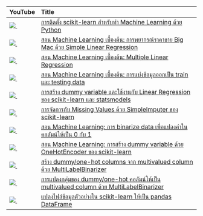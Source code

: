 | YouTube                                                                                                     | Title                                                                                                                                       |
|:------------------------------------------------------------------------------------------------------------|:--------------------------------------------------------------------------------------------------------------------------------------------|
| <a href=https://youtu.be/AdDvPCarDyI><img src=https://i.ytimg.com/vi/AdDvPCarDyI/mqdefault.jpg />&nbsp;</a> | <a href="https://youtu.be/AdDvPCarDyI">การติดตั้ง scikit-learn สำหรับทำ Machine Learning ด้วย Python</a>                                         |
| <a href=https://youtu.be/1Rkt8Zk3KBM><img src=https://i.ytimg.com/vi/1Rkt8Zk3KBM/mqdefault.jpg />&nbsp;</a> | <a href="https://youtu.be/1Rkt8Zk3KBM">สอน Machine Learning เบื้องต้น: การพยากรณ์ราคาขาย Big Mac ด้วย Simple Linear Regression</a>               |
| <a href=https://youtu.be/PC7Zk_u6g4w><img src=https://i.ytimg.com/vi/PC7Zk_u6g4w/mqdefault.jpg />&nbsp;</a> | <a href="https://youtu.be/PC7Zk_u6g4w">สอน Machine Learning เบื้องต้น: Multiple Linear Regression</a>                                          |
| <a href=https://youtu.be/Bt2tUycULs8><img src=https://i.ytimg.com/vi/Bt2tUycULs8/mqdefault.jpg />&nbsp;</a> | <a href="https://youtu.be/Bt2tUycULs8">สอน Machine Learning เบื้องต้น: การแบ่งข้อมูลออกเป็น train และ testing data</a>                             |
| <a href=https://youtu.be/rGF1jY5tvCk><img src=https://i.ytimg.com/vi/rGF1jY5tvCk/mqdefault.jpg />&nbsp;</a> | <a href="https://youtu.be/rGF1jY5tvCk">การสร้าง dummy variable และใช้งานกับ Linear Regression ของ scikit-learn และ statsmodels</a>             |
| <a href=https://youtu.be/T2yT5vt1NaQ><img src=https://i.ytimg.com/vi/T2yT5vt1NaQ/mqdefault.jpg />&nbsp;</a> | <a href="https://youtu.be/T2yT5vt1NaQ">การจัดการกับ Missing Values ด้วย SimpleImputer ของ scikit-learn</a>                                     |
| <a href=https://youtu.be/N42BnR9Mxiw><img src=https://i.ytimg.com/vi/N42BnR9Mxiw/mqdefault.jpg />&nbsp;</a> | <a href="https://youtu.be/N42BnR9Mxiw">สอน Machine Learning: การ binarize data เพื่อแปลงค่าในคอลัมน์ให้เป็น 0 กับ 1</a>                             |
| <a href=https://youtu.be/CHa8n7wORrU><img src=https://i.ytimg.com/vi/CHa8n7wORrU/mqdefault.jpg />&nbsp;</a> | <a href="https://youtu.be/CHa8n7wORrU">สอน Machine Learning: การสร้าง dummy variable ด้วย OneHotEncoder ของ scikit-learn</a>                  |
| <a href=https://youtu.be/c61y1-Lg37g><img src=https://i.ytimg.com/vi/c61y1-Lg37g/mqdefault.jpg />&nbsp;</a> | <a href="https://youtu.be/c61y1-Lg37g">สร้าง dummy/one-hot columns จาก multivalued column ด้วย MultiLabelBinarizer</a>                        |
| <a href=https://youtu.be/FfxV0GNO9l4><img src=https://i.ytimg.com/vi/FfxV0GNO9l4/mqdefault.jpg />&nbsp;</a> | <a href="https://youtu.be/FfxV0GNO9l4">การแปลงกลุ่มของ dummy/one-hot คอลัมน์ให้เป็น multivalued column ด้วย MultiLabelBinarizer</a>                |
| <a href=https://youtu.be/rvKdIAzCDiU><img src=https://i.ytimg.com/vi/rvKdIAzCDiU/mqdefault.jpg />&nbsp;</a> | <a href="https://youtu.be/rvKdIAzCDiU">แปลงไฟล์ข้อมูลตัวอย่างใน scikit-learn ให้เป็น pandas DataFrame</a>                                          |